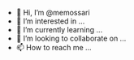 - 👋 Hi, I’m @memossari
- 👀 I’m interested in ...
- 🌱 I’m currently learning ...
- 💞️ I’m looking to collaborate on ...
- 📫 How to reach me ...

<!---
memossari/memossari is a ✨ special ✨ repository because its `README.md` (this file) appears on your GitHub profile.
You can click the Preview link to take a look at your changes.
--->
